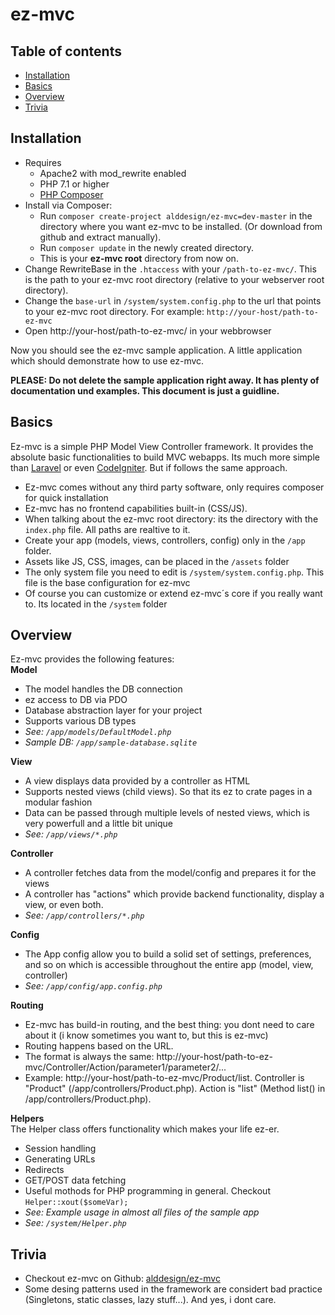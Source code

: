 # ez-mvc

## Table of contents
- [Installation](#installation)
- [Basics](#basics)
- [Overview](#overview)
- [Trivia](#trivia)

## Installation
- Requires 
    - Apache2 with mod_rewrite enabled
    - PHP 7.1 or higher
    - [PHP Composer](https://getcomposer.org/)
- Install via Composer: 
    - Run `composer create-project alddesign/ez-mvc=dev-master` in the directory where you want ez-mvc to be installed. (Or download from github and extract manually).
    - Run `composer update` in the newly created directory. 
    - This is your **ez-mvc root** directory from now on.
- Change RewriteBase in the `.htaccess` with your `/path-to-ez-mvc/`. This is the path to your ez-mvc root directory (relative to your webserver root directory).
- Change the `base-url` in `/system/system.config.php` to the url that points to your ez-mvc root directory. For example: `http://your-host/path-to-ez-mvc` 
- Open http://your-host/path-to-ez-mvc/ in your webbrowser

Now you should see the ez-mvc sample application. A little application which should demonstrate how to use ez-mvc.

**PLEASE: Do not delete the sample application right away. It has plenty of documentation und examples. This document is just a guidline.**

## Basics
Ez-mvc is a simple PHP Model View Controller framework. It provides the absolute basic functionalities to build MVC webapps. Its much more simple than [Laravel](https://laravel.com/) or even [CodeIgniter](https://codeigniter.com/). But if follows the same approach.

- Ez-mvc comes without any third party software, only requires composer for quick installation
- Ez-mvc has no frontend capabilities built-in (CSS/JS).
- When talking about the ez-mvc root directory: its the directory with the `index.php` file. All paths are realtive to it.
- Create your app (models, views, controllers, config) only in the `/app` folder.
- Assets like JS, CSS, images, can be placed in the `/assets` folder
- The only system file you need to edit is `/system/system.config.php`. This file is the base configuration for ez-mvc
- Of course you can customize or extend ez-mvc´s core if you really want to. Its located in the `/system` folder

## Overview
Ez-mvc provides the following features:  
**Model**
- The model handles the DB connection
- ez access to DB via PDO
- Database abstraction layer for your project
- Supports various DB types
- *See: `/app/models/DefaultModel.php`*
- *Sample DB: `/app/sample-database.sqlite`*  

**View**
- A view displays data provided by a controller as HTML
- Supports nested views (child views). So that its ez to crate pages in a modular fashion
- Data can be passed through multiple levels of nested views, which is very powerfull and a little bit unique 
- *See: `/app/views/*.php`*  

**Controller**
- A controller fetches data from the model/config and prepares it for the views
- A controller has "actions" which provide backend functionality, display a view, or even both.
- *See: `/app/controllers/*.php`*  

**Config**
- The App config allow you to build a solid set of settings, preferences, and so on which is accessible throughout the entire app (model, view, controller)
- *See: `/app/config/app.config.php`*  

**Routing**
- Ez-mvc has build-in routing, and the best thing: you dont need to care about it (i know sometimes you want to, but this is ez-mvc)
- Routing happens based on the URL.
- The format is always the same: http://your-host/path-to-ez-mvc/Controller/Action/parameter1/parameter2/...
- Example: http://your-host/path-to-ez-mvc/Product/list. Controller is "Product" (/app/controllers/Product.php). Action is "list" (Method list() in /app/controllers/Product.php). 

**Helpers**  
The Helper class offers functionality which makes your life ez-er.
- Session handling
- Generating URLs
- Redirects
- GET/POST data fetching
- Useful mothods for PHP programming in general. Checkout `Helper::xout($someVar);`
- *See: Example usage in almost all files of the sample app*
- *See: `/system/Helper.php`*  

## Trivia
- Checkout ez-mvc on Github: [alddesign/ez-mvc](https://github.com/alddesign/ez-mvc)
- Some desing patterns used in the framework are considert bad practice (Singletons, static classes, lazy stuff...). And yes, i dont care.
